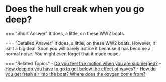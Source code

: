 # Does the hull creak when you go deep?


=== "Short Answer"
    It does, a little, on these WW2 boats.

=== "Detailed Answer"
    It does, a little, on these WW2 boats.  However, it isn’t a big deal.  Soon you will barely notice it because it has become a normal noise.  You might even forget that it made noise.

=== "Related Topics"
    - [Do you feel the motion when you are submerged?](./do-you-feel-the-motion-when-you-are-submerged.md)
    - [How deep do you have to go to get below the effect of waves?](./how-deep-do-you-have-to-go-to-get-below-the-effect-of-waves.md)
    - [How do you get fresh air into the boat?  Where does the oxygen come from?](./how-do-you-get-fresh-air-into-the-boat-where-does-the-oxygen-come-from.md)
